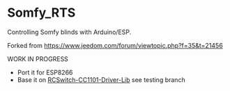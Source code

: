 # Somfy_RTS
Controlling Somfy blinds with Arduino/ESP. 

Forked from https://www.jeedom.com/forum/viewtopic.php?f=35&t=21456

WORK IN PROGRESS
- Port it for ESP8266
- Base it on [RCSwitch-CC1101-Driver-Lib](https://github.com/LSatan/RCSwitch-CC1101-Driver-Lib) see testing branch
